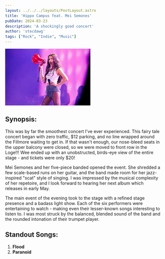 ```yaml
---
layout: ../../../layouts/PostLayout.astro
title: 'Hippo Campus feat. Mei Semones'
pubDate: 2024-03-23
description: 'A shockingly good concert'
author: 'stecdawg'
tags: ["Rock", "Indie", "Music"]
---
```

![image info](../../../../public/music/rodrigo/gethimback.png)

## Synopsis:
This was by far the smoothest concert I've ever experienced. This fairy tale concert began with zero traffic, $12 parking, and no line wrapped around the Fillmore waiting to get in. If that wasn't enough, our nose-bleed seats in the upper balcony were closed, so we were moved to front row in the Loge!!! Wee ended up with an unobstructed, birds-eye view of the entire stage - and tickets were only $20!


Mei Semones and her five-piece banded opened the event. She shredded a few scale-based runs on her guitar, and the band made room for her jazz-inspired "scat" style of singing. I was impressed by the musical complexity of her repetoire, and I look forward to hearing her next album which releases in early May. 


The main event of the evening took to the stage with a refined stage presence and a badass light show. Each of the six performers were entertaining to watch - making even their lesser-known songs interesting to listen to. I was most struck by the balanced, blended sound of the band and the rounded intonation of their trumpet player. 

## Standout Songs:
1. **Flood** 
2. **Paranoid**

